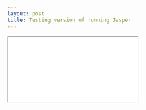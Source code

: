 ```yaml
---
layout: post
title: Testing version of running Jasper
---
```


<iframe src="blog 15-04 test/index.html"></iframe>
